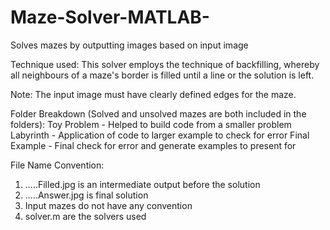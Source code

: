 # Maze-Solver-MATLAB-
Solves mazes by outputting images based on input image

Technique used:
This solver employs the technique of backfilling, whereby all neighbours of a maze's border is filled until a line or the solution is left.

Note:
The input image must have clearly defined edges for the maze.

Folder Breakdown (Solved and unsolved mazes are both included in the folders):
  Toy Problem - Helped to build code from a smaller problem
  Labyrinth - Application of code to larger example to check for error
  Final Example - Final check for error and generate examples to present for

File Name Convention:
   1. .....Filled.jpg is an intermediate output before the solution
   2. .....Answer.jpg is final solution
   3. Input mazes do not have any convention
   4. solver.m are the solvers used
